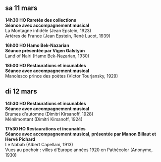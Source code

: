 ## sa 11 mars

**14h30 HO Raretés des collections**  
**Séance avec accompagnement musical**  
La Montagne infidèle (Jean Epstein, 1923)  
Artères de France (Jean Epstein, René Lucot, 1939)

**16h00 HO Hamo Bek-Nazarian**  
**Séance présentée par Vigen Galstyan**  
Land of Nairi (Hamo Bek-Nazarian, 1930)

**18h00 HO Restaurations et incunables**  
**Séance avec accompagnement musical**  
Manolesco prince des poètes (Victor Tourjansky, 1929)

## di 12 mars

**14h30 HO Restaurations et incunables**  
**Séance avec accompagnement musical**  
Brumes d'automne (Dimitri Kirsanoff, 1928)  
Ménilmontant (Dimitri Kirsanoff, 1924)

**17h30 HO Restaurations et incunables**  
**Séance avec accompagnement musical, présentée par Manon Billaut et Hervé Pichard**  
Le Nabab (Albert Capellani, 1913)  
Vues au pochoir : villes d'Europe années 1920 en Pathécolor (Anonyme, 1930)


